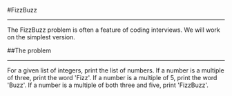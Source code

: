#FizzBuzz
***
The FizzBuzz problem is often a feature of coding interviews. We will work on the simplest version.

##The problem
***
For a given list of integers, print the list of numbers. If a number is a multiple of three, print the word 'Fizz'. If a number is a multiple of 5, print the word 'Buzz'. If a number is a multiple of both three and five, print 'FizzBuzz'.
